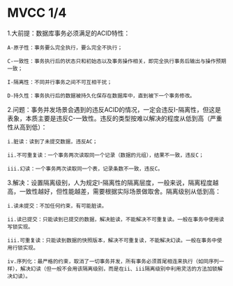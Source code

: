 # MVCC 1/4 #
1.大前提：数据库事务必须满足的ACID特性：  

    A-原子性：事务要么完全执行，要么完全不执行；  
    
    C-一致性：事务执行后的状态只和初始态以及事务操作相关，即完全执行事务后输出与操作预期一致；  
    
    I-隔离性：不同并行事务之间不可互相干扰；  
    
    D-持久性：事务执行后的数据被持久化保存在数据库中，直到被下一个事务修改。
    
2.问题：事务并发场景会遇到的违反ACID的情况，一定会违反I-隔离性，但这是表象，本质主要是违反C-一致性。违反的类型按难以解决的程度从低到高（严重性从高到低）：  

    i.脏读：读到了未提交数据，违反AC；  
  
    ii.不可重复读：一个事务两次读取同一个记录（数据的元组），结果不一致，违反C；  
  
    iii.幻读：一个事务两次读取同一个表，记录条数不一致，违反C。  
3.解决：设置隔离级别，人为规定I-隔离性的隔离层度，一般来说，隔离程度越高，一致性越好，但性能越差，需要根据实际场景做取舍。隔离级别从低到高：  

    i.读未提交：不加任何约束，有可能脏读。  
    
    ii.读已提交：只能读到已提交的数据，解决脏读，不能解决不可重复读。一般在事务中使用读写锁实现。  
    
    iii.可重复读：只能读到数据的快照版本，解决不可重复读，不能解决幻读。一般在事务中使用行锁实现。  
    
    iv.序列化：最严格的约束，取消了一切事务并发，所有事务必须首尾相连来执行（如同序列一样），解决幻读（但一般不会用该隔离级别，而是在ii、iii隔离级别中利用灵活的方法加锁解决幻读）。
